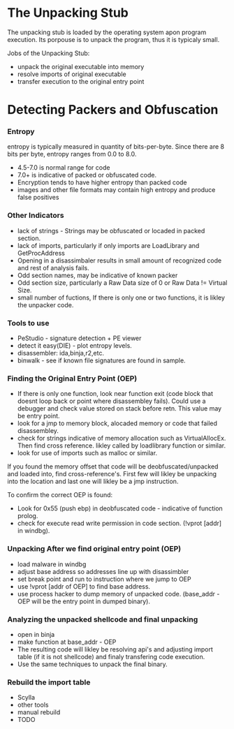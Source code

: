 # The Unpacking Stub

The unpacking stub is loaded by the operating system apon program execution.
Its porpouse is to unpack the program, thus it is typicaly small.

Jobs of the Unpacking Stub:
- unpack the original executable into memory
- resolve imports of original executable
- transfer execution to the original entry point

# Detecting Packers and Obfuscation

### Entropy
entropy is typically measured in quantity of bits-per-byte.
Since there are 8 bits per byte, entropy ranges from 0.0 to 8.0.


- 4.5-7.0 is normal range for code
- 7.0+ is indicative of packed or obfuscated code.
- Encryption tends to have higher entropy than packed code
- images and other file formats may contain high entropy and produce false positives

### Other Indicators
- lack of strings - Strings may be obfuscated or locaded in packed section.
- lack of imports, particularly if only imports are LoadLibrary and GetProcAddress
- Opening in a disassimbaler results in small amount of recognized code and rest of analysis fails.
- Odd section names, may be indicative of known packer
- Odd section size, particularly a Raw Data size of 0 or Raw Data != Virtual Size.
- small number of fuctions, If there is only one or two functions, it is likley the unpacker code.

### Tools to use
- PeStudio - signature detection + PE viewer
- detect it easy(DIE) - plot entropy levels.
- disassembler: ida,binja,r2,etc.
- binwalk - see if known file signatures are found in sample.

### Finding the Original Entry Point (OEP)

- If there is only one function, look near function exit (code block that doesnt loop back or point where disassembley fails). Could use a debugger and check value stored on stack before retn. This value may be entry point.
- look for a jmp to memory block, alocaded memory or code that failed disassembley.
- check for strings indicative of memory allocation such as VirtualAllocEx. Then find cross reference. likley called by loadlibrary function or similar.
- look for use of imports such as malloc or similar.

If you found the memory offset that code will be deobfuscated/unpacked and loaded into, find cross-reference's. First few will likley be unpacking into the location and last one will likley be a jmp instruction.


To confirm the correct OEP is found:
- Look for 0x55 (push ebp) in deobfuscated code - indicative of function prolog.
- check for execute read write permission in code section. (!vprot [addr] in windbg).

### Unpacking After we find original entry point (OEP)
- load malware in windbg
- adjust base address so addresses line up with disassimbler
- set break point and run to instruction where we jump to OEP
- use !vprot [addr of OEP] to find base address.
- use process hacker to dump memory of unpacked code. (base_addr - OEP will be the entry point in dumped binary).
### Analyzing the unpacked shellcode and final unpacking
- open in binja
- make function at base_addr - OEP
- The resulting code will likley be resolving api's and adjusting import table (if it is not shellcode) and finaly transfering code execution.
- Use the same techniques to unpack the final binary.
### Rebuild the import table
- Scylla
- other tools
- manual rebuild
- TODO
